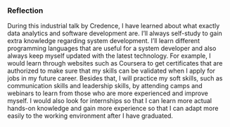 ### Reflection
<p>
  During this industrial talk by Credence, I have learned about what exactly data analytics and software development are. 
  I’ll always self-study to gain extra knowledge regarding system development. I’ll learn different programming languages that are 
  useful for a system developer and also always keep myself updated with the latest technology. 
  For example, I would learn through websites such as Coursera to get certificates that
  are authorized to make sure that my skills can be validated when I apply for jobs in my future career. Besides that,
  I will practice my soft skills, such as communication skills and leadership skills, by attending camps and webinars
  to learn from those who are more experienced and improve myself. I would also look for internships so that I can
  learn more actual hands-on knowledge and gain more experience so that I can adapt more easily to the working
  environment after I have graduated.
</p>
